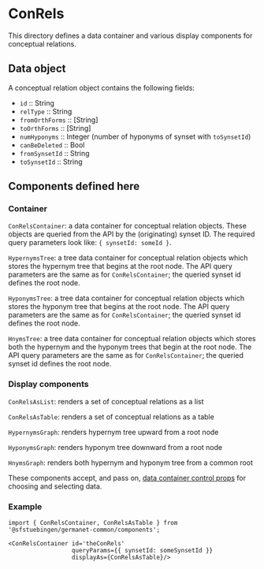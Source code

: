 # ConRels

This directory defines a data container and various display components
for conceptual relations.

## Data object

A conceptual relation object contains the following fields:

  - `id` :: String
  - `relType` :: String
  - `fromOrthForms` :: [String]
  - `toOrthForms` :: [String]
  - `numHyponyms` :: Integer (number of hyponyms of synset with `toSynsetId`)
  - `canBeDeleted` :: Bool
  - `fromSynsetId` :: String
  - `toSynsetId` :: String

## Components defined here

### Container

`ConRelsContainer`: a data container for conceptual relation objects.
These objects are queried from the API by the (originating) synset ID.
The required query parameters look like: `{ synsetId: someId }`.

`HypernymsTree`: a tree data container for conceptual relation objects
which stores the hypernym tree that begins at the root node.  The API
query parameters are the same as for `ConRelsContainer`; the queried
synset id defines the root node.

`HyponymsTree`: a tree data container for conceptual relation objects
which stores the hyponym tree that begins at the root node.  The API
query parameters are the same as for `ConRelsContainer`; the queried
synset id defines the root node.

`HnymsTree`: a tree data container for conceptual relation objects
which stores both the hypernym and the hyponym trees that begin at the
root node.  The API query parameters are the same as for
`ConRelsContainer`; the queried synset id defines the root node.

### Display components

`ConRelsAsList`: renders a set of conceptual relations as a list 

`ConRelsAsTable`: renders a set of conceptual relations as a table 

`HypernymsGraph`: renders hypernym tree upward from a root node

`HyponymsGraph`: renders hyponym tree downward from a root node

`HnymsGraph`: renders both hypernym and hyponym tree from a common root 

These components accept, and pass on, [data container control
props](../DataContainer#user-content-selecting-and-choosing-data-objects) for choosing and selecting data.

### Example

```
import { ConRelsContainer, ConRelsAsTable } from '@sfstuebingen/germanet-common/components';

<ConRelsContainer id='theConRels'
                  queryParams={{ synsetId: someSynsetId }}
                  displayAs={ConRelsAsTable}/>
```
